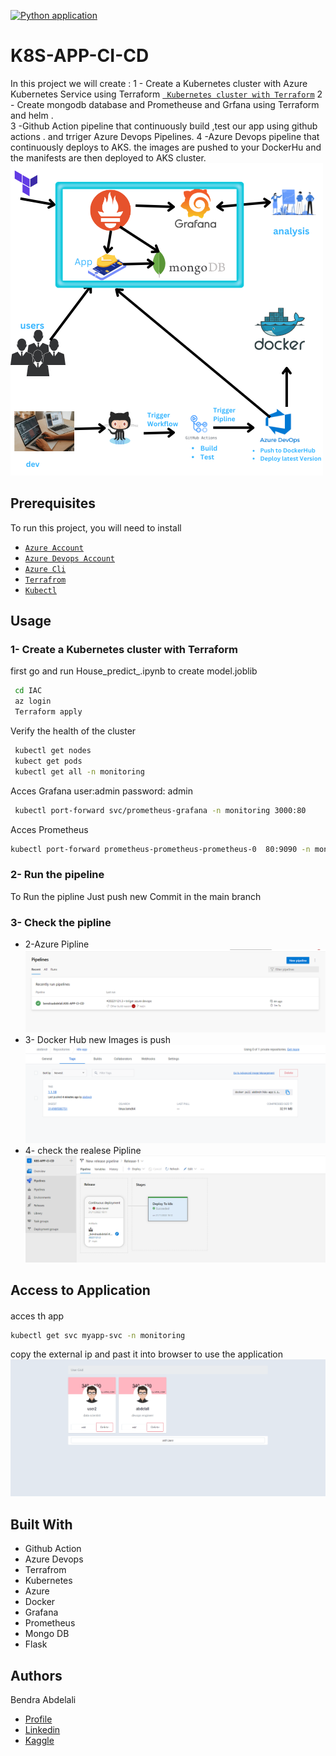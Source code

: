 [![Python application](https://github.com/bendraabdelali/Sentiment-Analysis/actions/workflows/python-app.yml/badge.svg?branch=main&event=push)](https://github.com/bendraabdelali/Sentiment-Analysis/actions/workflows/python-app.yml)

# K8S-APP-CI-CD 

In this project we will create :
1 - Create a Kubernetes cluster with Azure Kubernetes Service using Terraform
[` Kubernetes cluster with Terraform`](https://github.com/bendraabdelali/K8s-CI-Cd-Azure-Devops-Terraform-#1--create-a-kubernetes-cluster-with-terraform)
2 - Create mongodb database and Prometheuse and Grfana using Terraform and helm .  
3 -Github Action pipeline that continuously build ,test  our app using  github actions . and trriger  Azure Devops  Pipelines.
4 -Azure Devops pipeline that continuously  deploys to  AKS.  the images are pushed to your DockerHu  and the manifests are then deployed to  AKS cluster.
<br>
![image](./images/image.png.png)


##  Prerequisites

To run this project, you will need to install 

- [`Azure Account`](https://azure.microsoft.com/en-us/free/?WT.mc_id=A261C142F) 
- [`Azure Devops Account`](https://azure.microsoft.com/en-us/products/devops/)
- [`Azure Cli`](https://learn.microsoft.com/en-us/cli/azure/install-azure-cli)
- [`Terrafrom`](https://developer.hashicorp.com/terraform/tutorials/aws-get-started/install-cli)
- [`Kubectl`](https://kubernetes.io/docs/tasks/tools/)



## Usage
### 1- Create a Kubernetes cluster with Terraform 
first go and run House_predict_.ipynb to create model.joblib 
 ```bash
  cd IAC
  az login
  Terraform apply 
```
Verify the health of the cluster
 ```bash
  kubectl get nodes
  kubect get pods 
  kubectl get all -n monitoring
```
Acces Grafana user:admin password: admin
 ```bash
  kubectl port-forward svc/prometheus-grafana -n monitoring 3000:80
```

Acces Prometheus
 ```bash
 kubectl port-forward prometheus-prometheus-prometheus-0  80:9090 -n monitoring
```


### 2- Run  the pipeline
To Run the pipline Just push new Commit in the main branch 
### 3- Check the pipline 



- 2-Azure Pipline 
 ![AzurePipline](./images/check_Azure_Pipline.png)
- 3- Docker Hub new Images is push 
 ![AzurePipline](./images/check_Docker-Hub.png)
- 4- check the realese Pipline
 ![AzurePipline](./images/check_realese.png)

## Access to Application 
#### 
acces th app 
 ```bash
 kubectl get svc myapp-svc -n monitoring 
```
copy the  external ip and past it into browser  to use the application
![app](./images/app.png)






## Built With
- Github Action
- Azure Devops
- Terrafrom
- Kubernetes
- Azure
- Docker
- Grafana
- Prometheus
- Mongo DB
- Flask


## Authors
Bendra Abdelali
- [Profile](https://github.com/bendraabdelali)
- [Linkedin](https://www.linkedin.com/in/abdelali-bendra-934755182/)
- [Kaggle](https://www.kaggle.com/bendraabdelali)
